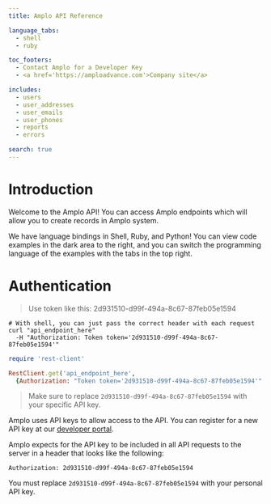 ```yaml
---
title: Amplo API Reference

language_tabs:
  - shell
  - ruby

toc_footers:
  - Contact Amplo for a Developer Key
  - <a href='https://amploadvance.com'>Company site</a>

includes:
  - users
  - user_addresses
  - user_emails
  - user_phones
  - reports
  - errors

search: true
---
```


# Introduction

Welcome to the Amplo API! You can access Amplo endpoints which will allow you to create records in Amplo system.  

We have language bindings in Shell, Ruby, and Python! You can view code examples in the dark area to the right, and you can switch the programming language of the examples with the tabs in the top right.

# Authentication

> Use token like this: 2d931510-d99f-494a-8c67-87feb05e1594

```shell
# With shell, you can just pass the correct header with each request
curl "api_endpoint_here"
  -H "Authorization: Token token='2d931510-d99f-494a-8c67-87feb05e1594'"
```

```ruby
require 'rest-client'

RestClient.get('api_endpoint_here',
  {Authorization: "Token token='2d931510-d99f-494a-8c67-87feb05e1594'" } )
```

> Make sure to replace `2d931510-d99f-494a-8c67-87feb05e1594` with your specific API key.

Amplo uses API keys to allow access to the API. You can register for a new API key at our [developer portal](http://api.amploadvance.com).

Amplo expects for the API key to be included in all API requests to the server in a header that looks like the following:

`Authorization: 2d931510-d99f-494a-8c67-87feb05e1594`

<aside class="notice">
You must replace <code>2d931510-d99f-494a-8c67-87feb05e1594</code> with your personal API key.
</aside>
